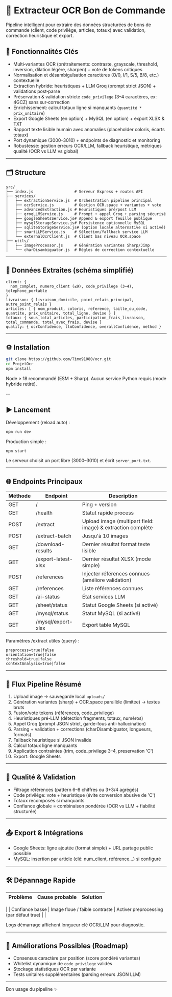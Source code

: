 

# 🧾 Extracteur OCR Bon de Commande

Pipeline intelligent pour extraire des données structurées de bons de commande (client, code privilège, articles, totaux) avec validation, correction heuristique et export.





## 🚀 Fonctionnalités Clés

- Multi‑variantes OCR (prétraitements: contraste, grayscale, threshold, inversion, dilation légère, sharpen) + vote de tokens critiques
- Normalisation et désambiguïsation caractères (O/0, I/1, S/5, B/8, etc.) contextuelle
- Extraction hybride: heuristiques + LLM Groq (prompt strict JSON) + validations post‑parse
- Préservation & validation stricte `code_privilege` (3–4 caractères, ex: 4GCZ) sans sur‑correction
- Enrichissement: calcul totaux ligne si manquants (`quantité * prix_unitaire`)
- Export Google Sheets (en option) + MySQL (en option) + export XLSX & TXT
- Rapport texte lisible humain avec anomalies (placeholder coloris, écarts totaux)
- Port dynamique (3000–3010) + endpoints de diagnostic et monitoring
- Robustesse: gestion erreurs OCR/LLM, fallback heuristique, métriques qualité (OCR vs LLM vs global)

---

## 🗂️ Structure
```
src/
├── index.js                  # Serveur Express + routes API
├── services/
│   ├── extractionService.js  # Orchestration pipeline principal
│   ├── ocrService.js         # Gestion OCR.space + variantes + vote
│   ├── advancedExtraction.js # Heuristiques pré/post LLM
│   ├── groqLLMService.js     # Prompt + appel Groq + parsing sécurisé
│   ├── googleSheetsService.js# Append & export feuille publique
│   ├── mysqlStorageService.js# Persistence optionnelle MySQL
│   ├── sqliteStorageService.js# (option locale alternative si activé)
│   ├── smartLLMService.js    # Sélection/fallback service LLM
│   └── externalOcrClient.js  # Client bas niveau OCR.space
├── utils/
│   ├── imageProcessor.js     # Génération variantes Sharp/Jimp
│   └── charDisambiguator.js  # Règles de correction contextuelle
```

---

## 🧪 Données Extraites (schéma simplifié)
```
client: {
  nom_complet, numero_client (≤9), code_privilege (3–4), telephone_portable
}
livraison: { livraison_domicile, point_relais_principal, autre_point_relais }
articles: [ { nom_produit, coloris, reference, taille_ou_code, quantite, prix_unitaire, total_ligne, devise } ]
totaux: { sous_total_articles, participation_frais_livraison, total_commande, total_avec_frais, devise }
quality: { ocrConfidence, llmConfidence, overallConfidence, method }
```

---

## ⚙️ Installation
```bash
git clone https://github.com/Timo91080/ocr.git
cd ProjetOcr
npm install

```

Node ≥ 18 recommandé (ESM + Sharp). Aucun service Python requis (mode hybride retiré).

--

## ▶️ Lancement
Développement (reload auto) :
```bash
npm run dev
```
Production simple :
```bash
npm start
```
Le serveur choisit un port libre (3000–3010) et écrit `server_port.txt`.

---

## 🌐 Endpoints Principaux

| Méthode | Endpoint | Description |
|---------|----------|-------------|
| GET | / | Ping + version |
| GET | /health | Statut rapide process |
| POST | /extract | Upload image (multipart field: image) & extraction complète |
| POST | /extract-batch | Jusqu'à 10 images |
| GET | /download-results | Dernier résultat format texte lisible |
| GET | /export-latest-xlsx | Dernier résultat XLSX (mode simple) |
| POST | /references | Injecter références connues (améliore validation) |
| GET | /references | Liste références connues |
| GET | /ai-status | État services LLM |
| GET | /sheet/status | Statut Google Sheets (si activé) |
| GET | /mysql/status | Statut MySQL (si activé) |
| GET | /mysql/export-xlsx | Export table MySQL |

Paramètres /extract utiles (query) :
```
preprocess=true|false
orientation=true|false
threshold=true|false
contextAnalysis=true|false
```

---

## 🧵 Flux Pipeline Résumé
1. Upload image → sauvegarde local `uploads/`
2. Génération variantes (sharp) + OCR.space parallèle (limitée) → textes bruts
3. Fusion/vote tokens (références, code_privilege)
4. Heuristiques pré-LLM (détection fragments, totaux, numéros)
5. Appel Groq (prompt JSON strict, garde-fous anti-hallucination)
6. Parsing + validation + corrections (charDisambiguator, longueurs, formats)
7. Fallback heuristique si JSON invalide
8. Calcul totaux ligne manquants
9. Application contraintes (trim, code_privilege 3–4, preservation 'C')
10. Export: Google Sheets 

---

## 🧪 Qualité & Validation
- Filtrage références (pattern 6–8 chiffres ou 3+3/4 agrégés)
- Code privilège: vote + heuristique (évite conversion abusive de 'C')
- Totaux recomposés si manquants
- Confiance globale = combinaison pondérée (OCR vs LLM + fiabilité structurée)

---

## 📤 Export & Intégrations
- Google Sheets: ligne ajoutée (format simple) + URL partage public possible
- MySQL: insertion par article (clé: num_client, référence...) si configuré


---

## 🛠 Dépannage Rapide
| Problème | Cause probable | Solution |
|----------|----------------|----------|
|
| Confiance basse | Image floue / faible contraste | Activer preprocessing (par défaut true) |
| 

Logs démarrage affichent longueur clé OCR/LLM pour diagnostic.

---



## 🧭 Améliorations Possibles (Roadmap)
- Consensus caractère par position (score pondéré variantes)
- Whitelist dynamique de `code_privilege` validés
- Stockage statistiques OCR par variante
- Tests unitaires supplémentaires (parsing erreurs JSON LLM)

---






Bon usage du pipeline ✨
